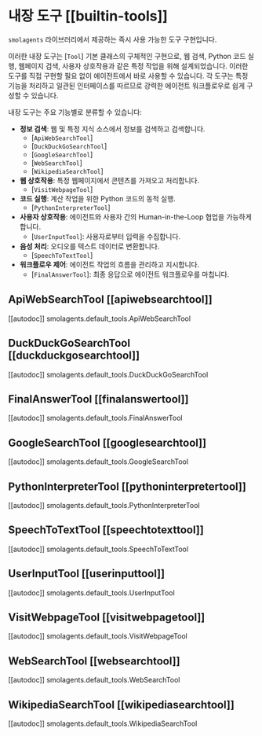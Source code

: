 # 내장 도구 [[builtin-tools]]

`smolagents` 라이브러리에서 제공하는 즉시 사용 가능한 도구 구현입니다.

이러한 내장 도구는 [`Tool`] 기본 클래스의 구체적인 구현으로, 웹 검색, Python 코드 실행, 웹페이지 검색, 사용자 상호작용과 같은 특정 작업을 위해 설계되었습니다.
이러한 도구를 직접 구현할 필요 없이 에이전트에서 바로 사용할 수 있습니다.
각 도구는 특정 기능을 처리하고 일관된 인터페이스를 따르므로 강력한 에이전트 워크플로우로 쉽게 구성할 수 있습니다.

내장 도구는 주요 기능별로 분류할 수 있습니다:
- **정보 검색**: 웹 및 특정 지식 소스에서 정보를 검색하고 검색합니다.
  - [`ApiWebSearchTool`]
  - [`DuckDuckGoSearchTool`]
  - [`GoogleSearchTool`]
  - [`WebSearchTool`]
  - [`WikipediaSearchTool`]
- **웹 상호작용**: 특정 웹페이지에서 콘텐츠를 가져오고 처리합니다.
  - [`VisitWebpageTool`]
- **코드 실행**: 계산 작업을 위한 Python 코드의 동적 실행.
  - [`PythonInterpreterTool`]
- **사용자 상호작용**: 에이전트와 사용자 간의 Human-in-the-Loop 협업을 가능하게 합니다.
  - [`UserInputTool`]: 사용자로부터 입력을 수집합니다.
- **음성 처리**: 오디오를 텍스트 데이터로 변환합니다.
  - [`SpeechToTextTool`]
- **워크플로우 제어**: 에이전트 작업의 흐름을 관리하고 지시합니다.
  - [`FinalAnswerTool`]: 최종 응답으로 에이전트 워크플로우를 마칩니다.

## ApiWebSearchTool [[apiwebsearchtool]]

[[autodoc]] smolagents.default_tools.ApiWebSearchTool

## DuckDuckGoSearchTool [[duckduckgosearchtool]]

[[autodoc]] smolagents.default_tools.DuckDuckGoSearchTool

## FinalAnswerTool [[finalanswertool]]

[[autodoc]] smolagents.default_tools.FinalAnswerTool

## GoogleSearchTool [[googlesearchtool]]

[[autodoc]] smolagents.default_tools.GoogleSearchTool

## PythonInterpreterTool [[pythoninterpretertool]]

[[autodoc]] smolagents.default_tools.PythonInterpreterTool

## SpeechToTextTool [[speechtotexttool]]

[[autodoc]] smolagents.default_tools.SpeechToTextTool

## UserInputTool [[userinputtool]]

[[autodoc]] smolagents.default_tools.UserInputTool

## VisitWebpageTool [[visitwebpagetool]]

[[autodoc]] smolagents.default_tools.VisitWebpageTool

## WebSearchTool [[websearchtool]]

[[autodoc]] smolagents.default_tools.WebSearchTool

## WikipediaSearchTool [[wikipediasearchtool]]

[[autodoc]] smolagents.default_tools.WikipediaSearchTool